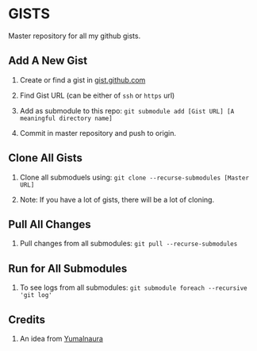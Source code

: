 # GISTS

Master repository for all my github gists.

## Add A New Gist

1. Create or find a gist in [gist.github.com](https://gist.github.com/)

2. Find Gist URL (can be either of `ssh` or `https` url)

3. Add as submodule to this repo: `git submodule add [Gist URL] [A meaningful directory name]`

4. Commit in master repository and push to origin.

## Clone All Gists

1. Clone all submoduels using: `git clone --recurse-submodules [Master URL]`

2. Note: If you have a lot of gists, there will be a lot of cloning.

## Pull All Changes

1. Pull changes from all submodules: `git pull --recurse-submodules`

## Run for All Submodules

1. To see logs from all submodules: `git submodule foreach --recursive 'git log'`

## Credits

1. An idea from [Yumalnaura](https://gist.github.com/YumaInaura)
